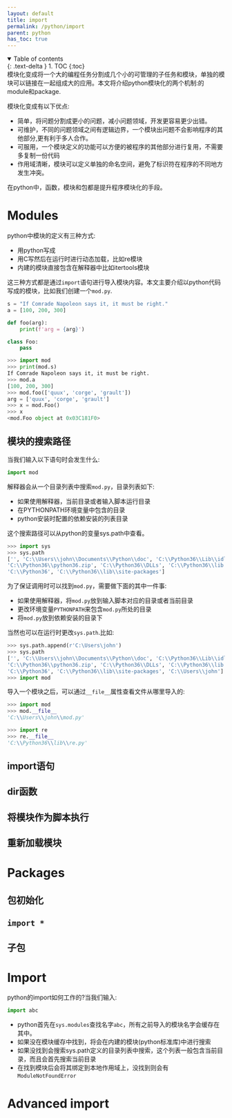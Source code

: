```yaml
---
layout: default
title: import
permalink: /python/import
parent: python
has_toc: true
---
```

<details open markdown="block">
  <summary>
    Table of contents
  </summary>
  {: .text-delta }
1. TOC
{:toc}
</details>
模块化变成将一个大的编程任务分割成几个小的可管理的子任务和模块，单独的模块可以链接在一起组成大的应用。本文将介绍python模块化的两个机制:的module和package.

模块化变成有以下优点:
- 简单，将问题分割成更小的问题，减小问题领域，开发更容易更少出错。
- 可维护，不同的问题领域之间有逻辑边界，一个模块出问题不会影响程序的其他部分,更有利于多人合作。
- 可服用，一个模块定义的功能可以方便的被程序的其他部分进行复用，不需要多复制一份代码
- 作用域清晰，模块可以定义单独的命名空间，避免了标识符在程序的不同地方发生冲突。

在python中，函数，模块和包都是提升程序模块化的手段。

# Modules
python中模块的定义有三种方式:
- 用python写成
- 用C写然后在运行时进行动态加载，比如re模块
- 内建的模块直接包含在解释器中比如itertools模块

这三种方式都是通过`import`语句进行导入模块内容。本文主要介绍以python代码写成的模块，比如我们创建一个`mod.py`.

```py
s = "If Comrade Napoleon says it, it must be right."
a = [100, 200, 300]

def foo(arg):
    print(f'arg = {arg}')

class Foo:
    pass
```

```py
>>> import mod
>>> print(mod.s)
If Comrade Napoleon says it, it must be right.
>>> mod.a
[100, 200, 300]
>>> mod.foo(['quux', 'corge', 'grault'])
arg = ['quux', 'corge', 'grault']
>>> x = mod.Foo()
>>> x
<mod.Foo object at 0x03C181F0>
```

## 模块的搜索路径

当我们输入以下语句时会发生什么:

```py
import mod
```
解释器会从一个目录列表中搜索`mod.py`，目录列表如下:
- 如果使用解释器，当前目录或者输入脚本运行目录
- 在PYTHONPATH环境变量中包含的目录
- python安装时配置的依赖安装的列表目录

这个搜索路径可以从python的变量sys.path中查看。

```py
>>> import sys
>>> sys.path
['', 'C:\\Users\\john\\Documents\\Python\\doc', 'C:\\Python36\\Lib\\idlelib',
'C:\\Python36\\python36.zip', 'C:\\Python36\\DLLs', 'C:\\Python36\\lib',
'C:\\Python36', 'C:\\Python36\\lib\\site-packages']
```

为了保证调用时可以找到`mod.py`，需要做下面的其中一件事:
- 如果使用解释器，将`mod.py`放到输入脚本对应的目录或者当前目录
- 更改环境变量`PYTHONPATH`来包含`mod.py`所处的目录
- 将`mod.py`放到依赖安装的目录下

当然也可以在运行时更改`sys.path`.比如:

```py
>>> sys.path.append(r'C:\Users\john')
>>> sys.path
['', 'C:\\Users\\john\\Documents\\Python\\doc', 'C:\\Python36\\Lib\\idlelib',
'C:\\Python36\\python36.zip', 'C:\\Python36\\DLLs', 'C:\\Python36\\lib',
'C:\\Python36', 'C:\\Python36\\lib\\site-packages', 'C:\\Users\\john']
>>> import mod
```

导入一个模块之后，可以通过`__file__`属性查看文件从哪里导入的:

```py
>>> import mod
>>> mod.__file__
'C:\\Users\\john\\mod.py'

>>> import re
>>> re.__file__
'C:\\Python36\\lib\\re.py'
```
## import语句

## dir函数

## 将模块作为脚本执行

## 重新加载模块



# Packages



## 包初始化

## `import *`

## 子包

# Import

python的import如何工作的?当我们输入:

```py
import abc
```
- python首先在`sys.modules`查找名字`abc`，所有之前导入的模块名字会缓存在其中。
- 如果没在模块缓存中找到，将会在内建的模块(python标准库)中进行搜索
- 如果没找到会搜索sys.path定义的目录列表中搜索，这个列表一般包含当前目录，而且会首先搜索当前目录
- 在找到模块后会将其绑定到本地作用域上，没找到则会有`ModuleNotFoundError`


# Advanced import
